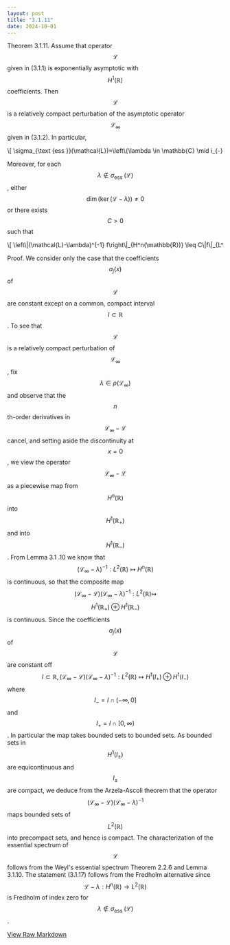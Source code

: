 ```yaml
---
layout: post
title: "3.1.11"
date: 2024-10-01
---
```


<style>
.math-container {
    max-width: 100%;
    overflow-x: auto;
    white-space: nowrap;
}
</style>

Theorem 3.1.11. Assume that operator $$\mathcal{L}$$ given in (3.1.1) is exponentially asymptotic with $$H^1(\mathbb{R})$$ coefficients. Then $$\mathcal{L}$$ is a relatively compact perturbation of the asymptotic operator $$\mathcal{L}_{\infty}$$ given in (3.1.2). In particular,
<div class="math-container">\[
\sigma_{\text {ess }}(\mathcal{L})=\left\{\lambda \in \mathbb{C} \mid i_{-}(\lambda) \neq \mathrm{i}_{+}(\lambda)\right\} \cup\left\{\lambda \in \mathbb{C} \mid \operatorname{dim} \mathbb{E}^{\mathrm{c}}\left(A_{ \pm}(\lambda)\right) \neq 0\right\}
\]</div>

Moreover, for each $$\lambda \notin \sigma_{\text {ess }}(\mathcal{L})$$, either $$\operatorname{dim}(\operatorname{ker}(\mathcal{L}-\lambda)) \neq 0$$ or there exists $$C>0$$ such that
<div class="math-container">\[
\left\|(\mathcal{L}-\lambda)^{-1} f\right\|_{H^n(\mathbb{R})} \leq C\|f\|_{L^2(\mathbb{R})}
\]</div>

Proof. We consider only the case that the coefficients $$a_j(x)$$ of $$\mathcal{L}$$ are constant except on a common, compact interval $$I \subset \mathbb{R}$$. To see that $$\mathcal{L}$$ is a relatively compact perturbation of $$\mathcal{L}_{\infty}$$, fix $$\lambda \in \rho\left(\mathcal{L}_{\infty}\right)$$ and observe that the $$n$$ th-order derivatives in $$\mathcal{L}_{\infty}-\mathcal{L}$$ cancel, and setting aside the discontinuity at $$x=0$$, we view the operator $$\mathcal{L}_{\infty}-\mathcal{L}$$ as a piecewise map from $$H^n(\mathbb{R})$$ into $$H^1\left(\mathbb{R}_{+}\right)$$and into $$H^1\left(\mathbb{R}_{-}\right)$$. From Lemma 3.1 .10 we know that $$\left(\mathcal{L}_{\infty}-\lambda\right)^{-1}: L^2(\mathbb{R}) \mapsto H^n(\mathbb{R})$$ is continuous, so that the composite map $$\left(\mathcal{L}_{\infty}-\mathcal{L}\right)\left(\mathcal{L}_{\infty}-\lambda\right)^{-1}: L^2(\mathbb{R}) \mapsto$$ $$H^1\left(\mathbb{R}_{+}\right) \oplus H^1\left(\mathbb{R}_{-}\right)$$is continuous. Since the coefficients $$a_j(x)$$ of $$\mathcal{L}$$ are constant off $$I \subset \mathbb{R},\left(\mathcal{L}_{\infty}-\mathcal{L}\right)\left(\mathcal{L}_{\infty}-\lambda\right)^{-1}: L^2(\mathbb{R}) \mapsto H^1\left(I_{+}\right) \oplus H^1\left(I_{-}\right)$$where $$I_{-}=I \cap(-\infty, 0]$$ and $$I_{+}=I \cap[0, \infty)$$. In particular the map takes bounded sets to bounded sets. As bounded sets in $$H^1\left(I_{ \pm}\right)$$ are equicontinuous and $$I_{ \pm}$$are compact, we deduce from the Arzela-Ascoli theorem that the operator $$\left(\mathcal{L}_{\infty}-\mathcal{L}\right)\left(\mathcal{L}_{\infty}-\lambda\right)^{-1}$$ maps bounded sets of $$L^2(\mathbb{R})$$ into precompact sets, and hence is compact. The characterization of the essential spectrum of $$\mathcal{L}$$ follows from the Weyl's essential spectrum Theorem 2.2.6 and Lemma 3.1.10. The statement (3.1.17) follows from the Fredholm alternative since $$\mathcal{L}-\lambda: H^n(\mathbb{R}) \rightarrow L^2(\mathbb{R})$$ is Fredholm of index zero for $$\lambda \notin \sigma_{\text {ess }}(\mathcal{L})$$.


[View Raw Markdown](/assets/md/3.1.11.md)
